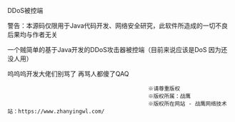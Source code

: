 DDoS被控端

警告：本源码仅限用于Java代码开发、网络安全研究，此软件所造成的一切不良后果均与作者无关

一个贼简单的基于Java开发的DDoS攻击器被控端（目前来说应该是DoS 因为还没人用）

呜呜呜开发大佬们别骂了 再骂人都傻了QAQ

                                                ※请尊重版权
                                                ※版权所属：战鹰
                                                ※版权所在网站 - 战鹰网络技术站：https://www.zhanyingwl.com/
